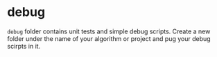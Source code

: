 # debug

`debug` folder contains unit tests and simple debug scripts. 
Create a new folder under the name of your algorithm or project and pug your debug scirpts in it. 